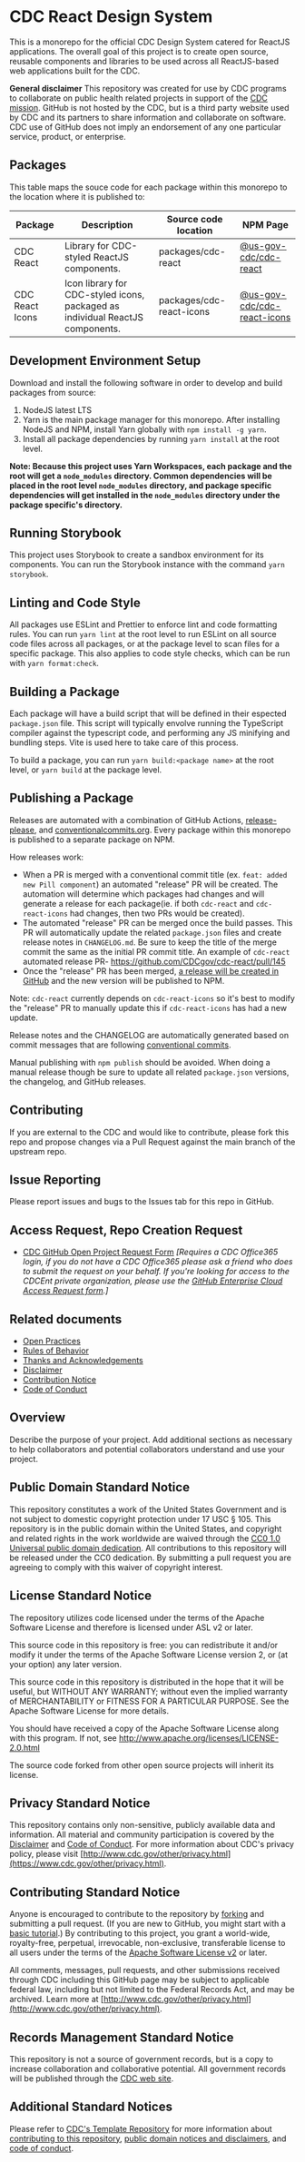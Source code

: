 # CDC React Design System

This is a monorepo for the official CDC Design System catered for ReactJS applications. The overall goal of this project is to create open source, reusable components and libraries to be used across all ReactJS-based web applications built for the CDC.

**General disclaimer** This repository was created for use by CDC programs to collaborate on public health related projects in support of the [CDC mission](https://www.cdc.gov/about/organization/mission.htm). GitHub is not hosted by the CDC, but is a third party website used by CDC and its partners to share information and collaborate on software. CDC use of GitHub does not imply an endorsement of any one particular service, product, or enterprise.

## Packages

This table maps the souce code for each package within this monorepo to the location where it is published to:

| Package         | Description                                                                   | Source code location     | NPM Page                                                                                 |
| --------------- | ----------------------------------------------------------------------------- | ------------------------ | ---------------------------------------------------------------------------------------- |
| CDC React       | Library for CDC-styled ReactJS components.                                    | packages/cdc-react       | [@us-gov-cdc/cdc-react](https://www.npmjs.com/package/@us-gov-cdc/cdc-react)             |
| CDC React Icons | Icon library for CDC-styled icons, packaged as individual ReactJS components. | packages/cdc-react-icons | [@us-gov-cdc/cdc-react-icons](https://www.npmjs.com/package/@us-gov-cdc/cdc-react-icons) |

## Development Environment Setup

Download and install the following software in order to develop and build packages from source:

1. NodeJS latest LTS
2. Yarn is the main package manager for this monorepo. After installing NodeJS and NPM, install Yarn globally with `npm install -g yarn`.
3. Install all package dependencies by running `yarn install` at the root level.

**Note: Because this project uses Yarn Workspaces, each package and the root will get a `node_modules` directory. Common dependencies will be placed in the root level `node_modules` directory, and package specific dependencies will get installed in the `node_modules` directory under the package specific's directory.**

## Running Storybook

This project uses Storybook to create a sandbox environment for its components. You can run the Storybook instance with the command `yarn storybook`.

## Linting and Code Style

All packages use ESLint and Prettier to enforce lint and code formatting rules. You can run `yarn lint` at the root level to run ESLint on all source code files across all packages, or at the package level to scan files for a specific package. This also applies to code style checks, which can be run with `yarn format:check`.

## Building a Package

Each package will have a build script that will be defined in their espected `package.json` file. This script will typically envolve running the TypeScript compiler against the typescript code, and performing any JS minifying and bundling steps. Vite is used here to take care of this process.

To build a package, you can run `yarn build:<package name>` at the root level, or `yarn build` at the package level.

## Publishing a Package

Releases are automated with a combination of GitHub Actions, [release-please](https://github.com/googleapis/release-please), and [conventionalcommits.org](https://www.conventionalcommits.org/en/v1.0.0/). Every package within this monorepo is published to a separate package on NPM.

How releases work:

- When a PR is merged with a conventional commit title (ex. `feat: added new Pill component`) an automated "release" PR will be created. The automation will determine which packages had changes and will generate a release for each package(ie. if both `cdc-react` and `cdc-react-icons` had changes, then two PRs would be created).
- The automated "release" PR can be merged once the build passes. This PR will automatically update the related `package.json` files and create release notes in `CHANGELOG.md`. Be sure to keep the title of the merge commit the same as the initial PR commit title. An example of `cdc-react` automated release PR- https://github.com/CDCgov/cdc-react/pull/145
- Once the "release" PR has been merged, [a release will be created in GitHub](https://github.com/CDCgov/cdc-react/releases) and the new version will be published to NPM.

Note: `cdc-react` currently depends on `cdc-react-icons` so it's best to modify the "release" PR to manually update this if `cdc-react-icons` has had a new update.

Release notes and the CHANGELOG are automatically generated based on commit messages that are following [conventional commits](https://github.com/googleapis/release-please?tab=readme-ov-file#how-should-i-write-my-commits).

Manual publishing with `npm publish` should be avoided. When doing a manual release though be sure to update all related `package.json` versions, the changelog, and GitHub releases.

## Contributing

If you are external to the CDC and would like to contribute, please fork this repo and propose changes via a Pull Request against the main branch of the upstream repo.

## Issue Reporting

Please report issues and bugs to the Issues tab for this repo in GitHub.

## Access Request, Repo Creation Request

- [CDC GitHub Open Project Request Form](https://forms.office.com/Pages/ResponsePage.aspx?id=aQjnnNtg_USr6NJ2cHf8j44WSiOI6uNOvdWse4I-C2NUNk43NzMwODJTRzA4NFpCUk1RRU83RTFNVi4u) _[Requires a CDC Office365 login, if you do not have a CDC Office365 please ask a friend who does to submit the request on your behalf. If you're looking for access to the CDCEnt private organization, please use the [GitHub Enterprise Cloud Access Request form](https://forms.office.com/Pages/ResponsePage.aspx?id=aQjnnNtg_USr6NJ2cHf8j44WSiOI6uNOvdWse4I-C2NUQjVJVDlKS1c0SlhQSUxLNVBaOEZCNUczVS4u).]_

## Related documents

- [Open Practices](open_practices.md)
- [Rules of Behavior](rules_of_behavior.md)
- [Thanks and Acknowledgements](thanks.md)
- [Disclaimer](DISCLAIMER.md)
- [Contribution Notice](CONTRIBUTING.md)
- [Code of Conduct](code-of-conduct.md)

## Overview

Describe the purpose of your project. Add additional sections as necessary to help collaborators and potential collaborators understand and use your project.

## Public Domain Standard Notice

This repository constitutes a work of the United States Government and is not
subject to domestic copyright protection under 17 USC § 105. This repository is in
the public domain within the United States, and copyright and related rights in
the work worldwide are waived through the [CC0 1.0 Universal public domain dedication](https://creativecommons.org/publicdomain/zero/1.0/).
All contributions to this repository will be released under the CC0 dedication. By
submitting a pull request you are agreeing to comply with this waiver of
copyright interest.

## License Standard Notice

The repository utilizes code licensed under the terms of the Apache Software
License and therefore is licensed under ASL v2 or later.

This source code in this repository is free: you can redistribute it and/or modify it under
the terms of the Apache Software License version 2, or (at your option) any
later version.

This source code in this repository is distributed in the hope that it will be useful, but WITHOUT ANY
WARRANTY; without even the implied warranty of MERCHANTABILITY or FITNESS FOR A
PARTICULAR PURPOSE. See the Apache Software License for more details.

You should have received a copy of the Apache Software License along with this
program. If not, see http://www.apache.org/licenses/LICENSE-2.0.html

The source code forked from other open source projects will inherit its license.

## Privacy Standard Notice

This repository contains only non-sensitive, publicly available data and
information. All material and community participation is covered by the
[Disclaimer](https://github.com/CDCgov/template/blob/master/DISCLAIMER.md)
and [Code of Conduct](https://github.com/CDCgov/template/blob/master/code-of-conduct.md).
For more information about CDC's privacy policy, please visit [http://www.cdc.gov/other/privacy.html](https://www.cdc.gov/other/privacy.html).

## Contributing Standard Notice

Anyone is encouraged to contribute to the repository by [forking](https://help.github.com/articles/fork-a-repo)
and submitting a pull request. (If you are new to GitHub, you might start with a
[basic tutorial](https://help.github.com/articles/set-up-git).) By contributing
to this project, you grant a world-wide, royalty-free, perpetual, irrevocable,
non-exclusive, transferable license to all users under the terms of the
[Apache Software License v2](http://www.apache.org/licenses/LICENSE-2.0.html) or
later.

All comments, messages, pull requests, and other submissions received through
CDC including this GitHub page may be subject to applicable federal law, including but not limited to the Federal Records Act, and may be archived. Learn more at [http://www.cdc.gov/other/privacy.html](http://www.cdc.gov/other/privacy.html).

## Records Management Standard Notice

This repository is not a source of government records, but is a copy to increase
collaboration and collaborative potential. All government records will be
published through the [CDC web site](http://www.cdc.gov).

## Additional Standard Notices

Please refer to [CDC's Template Repository](https://github.com/CDCgov/template)
for more information about [contributing to this repository](https://github.com/CDCgov/template/blob/master/CONTRIBUTING.md),
[public domain notices and disclaimers](https://github.com/CDCgov/template/blob/master/DISCLAIMER.md),
and [code of conduct](https://github.com/CDCgov/template/blob/master/code-of-conduct.md).

